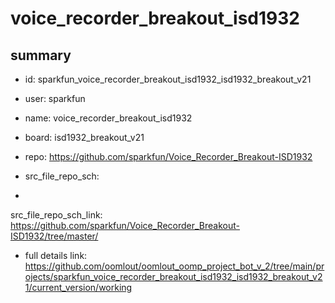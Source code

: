 # voice_recorder_breakout_isd1932
 
## summary 
* id: sparkfun_voice_recorder_breakout_isd1932_isd1932_breakout_v21
* user: sparkfun
* name: voice_recorder_breakout_isd1932
* board: isd1932_breakout_v21
* repo: https://github.com/sparkfun/Voice_Recorder_Breakout-ISD1932



* src_file_repo_sch: 
*
 src_file_repo_sch_link: https://github.com/sparkfun/Voice_Recorder_Breakout-ISD1932/tree/master/
* full details link: https://github.com/oomlout/oomlout_oomp_project_bot_v_2/tree/main/projects/sparkfun_voice_recorder_breakout_isd1932_isd1932_breakout_v21/current_version/working  






